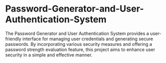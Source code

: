 # Password-Generator-and-User-Authentication-System
The Password Generator and User Authentication System provides a user-friendly interface for managing user credentials and generating secure passwords. By incorporating various security measures and offering a password strength evaluation feature, this project aims to enhance user security in a simple and effective manner.
